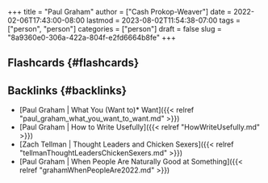 +++
title = "Paul Graham"
author = ["Cash Prokop-Weaver"]
date = 2022-02-06T17:43:00-08:00
lastmod = 2023-08-02T11:54:38-07:00
tags = ["person", "person"]
categories = ["person"]
draft = false
slug = "8a9360e0-306a-422a-804f-e2fd6664b8fe"
+++

## Flashcards {#flashcards}


## Backlinks {#backlinks}

-   [Paul Graham | What You (Want to)\* Want]({{< relref "paul_graham_what_you_want_to_want.md" >}})
-   [Paul Graham | How to Write Usefully]({{< relref "HowWriteUsefully.md" >}})
-   [Zach Tellman | Thought Leaders and Chicken Sexers]({{< relref "tellmanThoughtLeadersChickenSexers.md" >}})
-   [Paul Graham | When People Are Naturally Good at Something]({{< relref "grahamWhenPeopleAre2022.md" >}})
